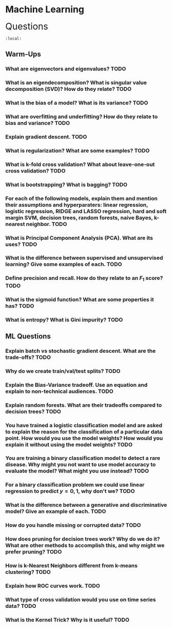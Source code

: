 # Machine Learning 


<span style="font-size:2em;">Questions</span>

```{contents}
:local:
```

## Warm-Ups
 
### What are eigenvectors and eigenvalues? TODO

### What is an eigendecomposition? What is singular value decomposition (SVD)? How do they relate? TODO

### What is the bias of a model? What is its variance? TODO

### What are overfitting and underfitting? How do they relate to bias and variance? TODO 

### Explain gradient descent. TODO

### What is regularization? What are some examples? TODO

### What is k-fold cross validation? What about leave-one-out cross validation? TODO

### What is bootstrapping? What is bagging? TODO

### For each of the following models, explain them and mention their assumptions and hyperparaters: linear regression, logistic regression, RIDGE and LASSO regression, hard and soft margin SVM, decision trees, random forests, naive Bayes, k-nearest neighbor. TODO

### What is Principal Component Analysis (PCA). What are its uses? TODO

### What is the difference between supervised and unsupervised learning? Give some examples of each.  TODO

### Define precision and recall. How do they relate to an $F_1$ score? TODO

### What is the sigmoid function? What are some properties it has? TODO

### What is entropy? What is Gini impurity? TODO

## ML Questions

### Explain batch vs stochastic gradient descent. What are the trade-offs? TODO

### Why do we create train/val/test splits?  TODO

### Explain the Bias-Variance tradeoff. Use an equation and explain to non-technical audiences.  TODO

### Explain random forests. What are their tradeoffs compared to decision trees?  TODO 

### You have trained a logistic classification model and are asked to explain the reason for the classification of a particular data point. How would you use the model weights? How would you explain it without using the model weights?  TODO

### You are training a binary classification model to detect a rare disease. Why might you not want to use model accuracy to evaluate the model? What might you use instead?  TODO

### For a binary classification problem we could use linear regression to predict $y=0,1$, why don't we?  TODO

### What is the difference between a generative and discriminative model? Give an example of each.  TODO

### How do you handle missing or corrupted data?  TODO

### How does pruning for decision trees work? Why do we do it? What are other methods to accomplish this, and why might we prefer pruning?  TODO

### How is k-Nearest Neighbors different from k-means clustering?  TODO

### Explain how ROC curves work.  TODO

### What type of cross validation would you use on time series data?  TODO

### What is the Kernel Trick? Why is it useful?  TODO



